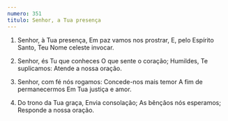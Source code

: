```yaml
---
numero: 351
titulo: Senhor, a Tua presença
---
```

1. Senhor, à Tua presença,
Em paz vamos nos prostrar,
E, pelo Espírito Santo,
Teu Nome celeste invocar.

2. Senhor, és Tu que conheces
O que sente o coração;
Humildes, Te suplicamos:
Atende a nossa oração.

3. Senhor, com fé nós rogamos:
Concede-nos mais temor
A fim de permanecermos
Em Tua justiça e amor.

4. Do trono da Tua graça,
Envia consolação;
As bênçãos nós esperamos;
Responde a nossa oração.
